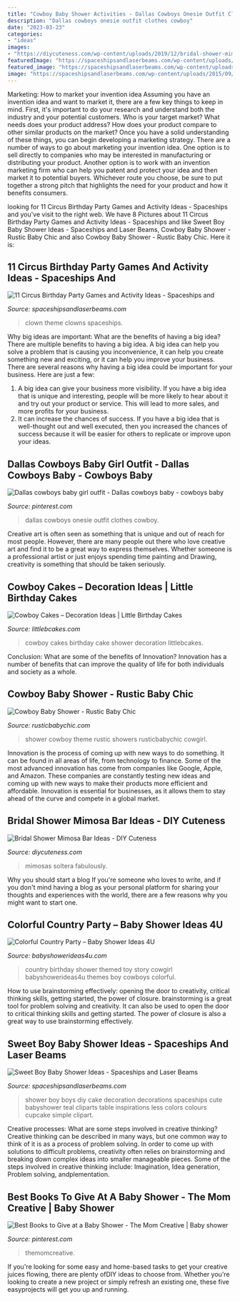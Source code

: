 ```yaml
---
title: "Cowboy Baby Shower Activities - Dallas Cowboys Onesie Outfit Clothes Cowboy"
description: "Dallas cowboys onesie outfit clothes cowboy"
date: "2023-03-23"
categories:
- "ideas"
images:
- "https://diycuteness.com/wp-content/uploads/2019/12/bridal-shower-mimosa-bar-ideas-9.jpg"
featuredImage: "https://spaceshipsandlaserbeams.com/wp-content/uploads/2015/09/boy-baby-shower-ideas-121.jpg"
featured_image: "https://spaceshipsandlaserbeams.com/wp-content/uploads/2015/09/boy-baby-shower-ideas-121.jpg"
image: "https://spaceshipsandlaserbeams.com/wp-content/uploads/2015/09/boy-baby-shower-ideas-121.jpg"
---
```



Marketing: How to market your invention idea
Assuming you have an invention idea and want to market it, there are a few key things to keep in mind. First, it's important to do your research and understand both the industry and your potential customers. Who is your target market? What needs does your product address? How does your product compare to other similar products on the market? Once you have a solid understanding of these things, you can begin developing a marketing strategy.
There are a number of ways to go about marketing your invention idea. One option is to sell directly to companies who may be interested in manufacturing or distributing your product. Another option is to work with an invention marketing firm who can help you patent and protect your idea and then market it to potential buyers. Whichever route you choose, be sure to put together a strong pitch that highlights the need for your product and how it benefits consumers.

	

		
looking for 11 Circus Birthday Party Games and Activity Ideas - Spaceships and you've visit to the right web. We have 8 Pictures about 11 Circus Birthday Party Games and Activity Ideas - Spaceships and like Sweet Boy Baby Shower Ideas - Spaceships and Laser Beams, Cowboy Baby Shower - Rustic Baby Chic and also Cowboy Baby Shower - Rustic Baby Chic. Here it is:
		
    
## 11 Circus Birthday Party Games And Activity Ideas - Spaceships And

<img loading=lazy src="https://spaceshipsandlaserbeams.com/wp-content/uploads/2015/09/circus-birthday-party-games-activites.jpg.jpg" onerror="this.onerror=null;this.src='https://tse2.mm.bing.net/th?id=OIP.QtWpfgWH30uAhcMjcov9fwHaLH&amp;pid=15.1';" alt="11 Circus Birthday Party Games and Activity Ideas - Spaceships and">

_Source: spaceshipsandlaserbeams.com_

>clown theme clowns spaceships. 

	

Why big ideas are important: What are the benefits of having a big idea?
There are multiple benefits to having a big idea. A big idea can help you solve a problem that is causing you inconvenience, it can help you create something new and exciting, or it can help you improve your business. There are several reasons why having a big idea could be important for your business. Here are just a few: 
1) A big idea can give your business more visibility. If you have a big idea that is unique and interesting, people will be more likely to hear about it and try out your product or service. This will lead to more sales, and more profits for your business. 
2) It can increase the chances of success. If you have a big idea that is well-thought out and well executed, then you increased the chances of success because it will be easier for others to replicate or improve upon your ideas.

    
## Dallas Cowboys Baby Girl Outfit - Dallas Cowboys Baby - Cowboys Baby

<img loading=lazy src="https://i.pinimg.com/736x/62/cc/74/62cc74dda438b156f8355249da510f4b--baby-bodysuit-baby-onesie.jpg" onerror="this.onerror=null;this.src='https://tse2.mm.bing.net/th?id=OIP.XlNZ8_IT5KM2rUoRW6RtMwHaJ3&amp;pid=15.1';" alt="Dallas cowboys baby girl outfit - Dallas cowboys baby - cowboys baby">

_Source: pinterest.com_

>dallas cowboys onesie outfit clothes cowboy. 

	

Creative art is often seen as something that is unique and out of reach for most people. However, there are many people out there who love creative art and find it to be a great way to express themselves. Whether someone is a professional artist or just enjoys spending time painting and Drawing, creativity is something that should be taken seriously.

    
## Cowboy Cakes – Decoration Ideas | Little Birthday Cakes

<img loading=lazy src="http://www.littlebcakes.com/wp-content/uploads/2014/02/Cowboy-Birthday-Cakes.jpg" onerror="this.onerror=null;this.src='https://tse2.mm.bing.net/th?id=OIP.ySWsZUgN9ctnqLfRWKQOJgHaFj&amp;pid=15.1';" alt="Cowboy Cakes – Decoration Ideas | Little Birthday Cakes">

_Source: littlebcakes.com_

>cowboy cakes birthday cake shower decoration littlebcakes. 

	

Conclusion: What are some of the benefits of Innovation?
Innovation has a number of benefits that can improve the quality of life for both individuals and society as a whole.

    
## Cowboy Baby Shower - Rustic Baby Chic

<img loading=lazy src="http://rusticbabychic.com/wp-content/uploads/2015/04/McAdam__Love_My_Life_Photography_0034_low.jpg" onerror="this.onerror=null;this.src='https://tse3.mm.bing.net/th?id=OIP.bq3pyJ-GqbcOo-S13IVi3QHaLH&amp;pid=15.1';" alt="Cowboy Baby Shower - Rustic Baby Chic">

_Source: rusticbabychic.com_

>shower cowboy theme rustic showers rusticbabychic cowgirl. 

	

Innovation is the process of coming up with new ways to do something. It can be found in all areas of life, from technology to finance. Some of the most advanced innovation has come from companies like Google, Apple, and Amazon. These companies are constantly testing new ideas and coming up with new ways to make their products more efficient and affordable. Innovation is essential for businesses, as it allows them to stay ahead of the curve and compete in a global market.

    
## Bridal Shower Mimosa Bar Ideas - DIY Cuteness

<img loading=lazy src="https://diycuteness.com/wp-content/uploads/2019/12/bridal-shower-mimosa-bar-ideas-9.jpg" onerror="this.onerror=null;this.src='https://tse3.mm.bing.net/th?id=OIP.JPTH9kZxrrEqLM-0T7k-kgHaI0&amp;pid=15.1';" alt="Bridal Shower Mimosa Bar Ideas - DIY Cuteness">

_Source: diycuteness.com_

>mimosas soltera fabulously. 

	

Why you should start a blog
If you're someone who loves to write, and if you don't mind having a blog as your personal platform for sharing your thoughts and experiences with the world, there are a few reasons why you might want to start one.

    
## Colorful Country Party – Baby Shower Ideas 4U

<img loading=lazy src="https://babyshowerideas4u.com/wp-content/uploads/2014/01/1150960_555846181149595_2099315832_n.jpg" onerror="this.onerror=null;this.src='https://tse2.mm.bing.net/th?id=OIP.jiZ1s_JFzF42XUrONEhcrgHaE8&amp;pid=15.1';" alt="Colorful Country Party – Baby Shower Ideas 4U">

_Source: babyshowerideas4u.com_

>country birthday shower themed toy story cowgirl babyshowerideas4u themes boy cowboys colorful. 

	

How to use brainstorming effectively: opening the door to creativity, critical thinking skills, getting started, the power of closure.
brainstorming is a great tool for problem solving and creativity. It can also be used to open the door to critical thinking skills and getting started. The power of closure is also a great way to use brainstorming effectively.

    
## Sweet Boy Baby Shower Ideas - Spaceships And Laser Beams

<img loading=lazy src="https://spaceshipsandlaserbeams.com/wp-content/uploads/2015/09/boy-baby-shower-ideas-121.jpg" onerror="this.onerror=null;this.src='https://tse2.mm.bing.net/th?id=OIP.qip7n6daPnNmbz9oSTst-wHaLZ&amp;pid=15.1';" alt="Sweet Boy Baby Shower Ideas - Spaceships and Laser Beams">

_Source: spaceshipsandlaserbeams.com_

>shower boy boys diy cake decoration decorations spaceships cute babyshower teal cliparts table inspirations less colors colours cupcake simple clipart. 

	

Creative processes: What are some steps involved in creative thinking?
Creative thinking can be described in many ways, but one common way to think of it is as a process of problem solving. In order to come up with solutions to difficult problems, creativity often relies on brainstorming and breaking down complex ideas into smaller manageable pieces. Some of the steps involved in creative thinking include: Imagination, Idea generation, Problem solving, andplementation.

    
## Best Books To Give At A Baby Shower - The Mom Creative | Baby Shower

<img loading=lazy src="https://i.pinimg.com/736x/12/90/a0/1290a0c0d421858ed7ed7b06c9bc133d.jpg" onerror="this.onerror=null;this.src='https://tse1.mm.bing.net/th?id=OIP._EV6l0X0tOkdka7EveBa4gHaLG&amp;pid=15.1';" alt="Best Books to Give at a Baby Shower - The Mom Creative | Baby shower">

_Source: pinterest.com_

>themomcreative. 

	

If you're looking for some easy and home-based tasks to get your creative juices flowing, there are plenty ofDIY ideas to choose from. Whether you're looking to create a new project or simply refresh an existing one, these five easyprojects will get you up and running.

